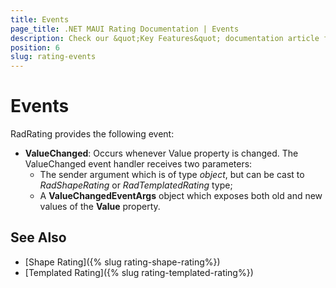 ```yaml
---
title: Events
page_title: .NET MAUI Rating Documentation | Events
description: Check our &quot;Key Features&quot; documentation article for Telerik Rating for .NET MAUI.
position: 6
slug: rating-events
---
```

 
# Events

RadRating provides the following event:

* **ValueChanged**: Occurs whenever Value property is changed. The ValueChanged event handler receives two parameters:
	* The sender argument which is of type *object*, but can be cast to *RadShapeRating* or *RadTemplatedRating* type;
	* А **ValueChangedEventArgs** object which exposes both old and new values of the **Value** property.
 
## See Also

- [Shape Rating]({% slug rating-shape-rating%})
- [Templated Rating]({% slug rating-templated-rating%})
